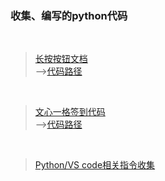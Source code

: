 ### 收集、编写的python代码
<br>

>[长按按钮文档](LongPressButton/README.md)<br>
-->[代码路径](LongPressButton)

<br>

>[文心一格签到代码](WXYG_SIGN_IN/README.md)<br>
-->[代码路径](WXYG_SIGN_IN)

<br>

>[Python/VS code相关指令收集](Command/README.md)<br>

